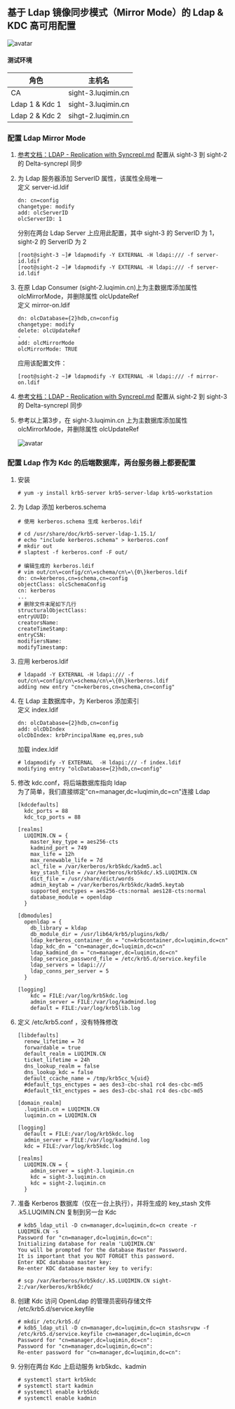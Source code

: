 ## 基于 Ldap 镜像同步模式（Mirror Mode）的 Ldap & KDC 高可用配置
![avatar](images/kdc_backend_with_ldap_mirror_mode.png)
    
#### 测试环境
| 角色 | 主机名 |
| ---- | ----- |
| CA | sight-3.luqimin.cn |
| Ldap 1 & Kdc 1 | sight-3.luqimin.cn |
| Ldap 2 & Kdc 2 | sihgt-2.luqimin.cn | 
  
### 配置 Ldap Mirror Mode
1. [参考文档：LDAP - Replication with Syncrepl.md](https://github.com/luqimin2005/notes/blob/master/notebooks/LDAP%20-%20Replication%20with%20Syncrepl.md) 配置从 sight-3 到 sight-2 的 Delta-syncrepl 同步  

2. 为 Ldap 服务器添加 ServerID 属性，该属性全局唯一  
    定义 server-id.ldif
    ```
    dn: cn=config
    changetype: modify
    add: olcServerID
    olcServerID: 1
    ```
    分别在两台 Ldap Server 上应用此配置，其中 sight-3 的 ServerID 为 1，sight-2 的 ServerID 为 2
    ```
    [root@sight-3 ~]# ldapmodify -Y EXTERNAL -H ldapi:/// -f server-id.ldif
    [root@sight-2 ~]# ldapmodify -Y EXTERNAL -H ldapi:/// -f server-id.ldif
    ```

3. 在原 Ldap Consumer (sight-2.luqimin.cn)上为主数据库添加属性 olcMirrorMode，并删除属性 olcUpdateRef  
    定义 mirror-on.ldif
    ```
    dn: olcDatabase={2}hdb,cn=config
    changetype: modify
    delete: olcUpdateRef
    -
    add: olcMirrorMode
    olcMirrorMode: TRUE
    ```
    应用该配置文件：
    ```
    [root@sight-2 ~]# ldapmodify -Y EXTERNAL -H ldapi:/// -f mirror-on.ldif
    ```

4. [参考文档：LDAP - Replication with Syncrepl.md](https://github.com/luqimin2005/notes/blob/master/notebooks/LDAP%20-%20Replication%20with%20Syncrepl.md) 配置从 sight-2 到 sight-3 的 Delta-syncrepl 同步  

5. 参考以上第3步，在 sight-3.luqimin.cn 上为主数据库添加属性 olcMirrorMode，并删除属性 olcUpdateRef

    ![avatar](images/ldap_mirror_mode_port_listening.png)

### 配置 Ldap 作为 Kdc 的后端数据库，两台服务器上都要配置
1. 安装 
    ```
    # yum -y install krb5-server krb5-server-ldap krb5-workstation
    ```
2. 为 Ldap 添加 kerberos.schema
    ```
    # 使用 kerberos.schema 生成 kerberos.ldif

    # cd /usr/share/doc/krb5-server-ldap-1.15.1/
    # echo "include kerberos.schema" > kerberos.conf
    # mkdir out
    # slaptest -f kerberos.conf -F out/

    # 编辑生成的 kerberos.ldif 
    # vim out/cn\=config/cn\=schema/cn\=\{0\}kerberos.ldif 
    dn: cn=kerberos,cn=schema,cn=config
    objectClass: olcSchemaConfig
    cn: kerberos
    ...
    # 删除文件末尾如下几行
    structuralObjectClass:
    entryUUID:
    creatorsName:
    createTimeStamp:
    entryCSN:
    modifiersName:
    modifyTimestamp:
    ```
3. 应用 kerberos.ldif
    ```
    # ldapadd -Y EXTERNAL -H ldapi:/// -f  out/cn\=config/cn\=schema/cn\=\{0\}kerberos.ldif 
    adding new entry "cn=kerberos,cn=schema,cn=config"
    ```
4. 在 Ldap 主数据库中，为 Kerberos 添加索引  
    定义 index.ldif
    ```
    dn: olcDatabase={2}hdb,cn=config
    add: olcDbIndex
    olcDbIndex: krbPrincipalName eq,pres,sub
    ```
    加载 index.ldif
    ```
    # ldapmodify -Y EXTERNAL  -H ldapi:/// -f index.ldif
    modifying entry "olcDatabase={2}hdb,cn=config"
    ```
5. 修改 kdc.conf，将后端数据库指向 ldap  
    为了简单，我们直接绑定"cn=manager,dc=luqimin,dc=cn"连接 Ldap
    ```
    [kdcdefaults]
      kdc_ports = 88
      kdc_tcp_ports = 88

    [realms]
      LUQIMIN.CN = {
        master_key_type = aes256-cts
        kadmind_port = 749
        max_life = 12h
        max_renewable_life = 7d
        acl_file = /var/kerberos/krb5kdc/kadm5.acl
        key_stash_file = /var/kerberos/krb5kdc/.k5.LUQIMIN.CN
        dict_file = /usr/share/dict/words
        admin_keytab = /var/kerberos/krb5kdc/kadm5.keytab
        supported_enctypes = aes256-cts:normal aes128-cts:normal
        database_module = openldap
      }

    [dbmodules]
      openldap = {
        db_library = kldap
        db_module_dir = /usr/lib64/krb5/plugins/kdb/
        ldap_kerberos_container_dn = "cn=krbcontainer,dc=luqimin,dc=cn"
        ldap_kdc_dn = "cn=manager,dc=luqimin,dc=cn"
        ldap_kadmind_dn = "cn=manager,dc=luqimin,dc=cn"
        ldap_service_password_file = /etc/krb5.d/service.keyfile
        ldap_servers = ldapi:///
        ldap_conns_per_server = 5
      }

    [logging]
        kdc = FILE:/var/log/krb5kdc.log
        admin_server = FILE:/var/log/kadmind.log
        default = FILE:/var/log/krb5lib.log

    ```
6. 定义 /etc/krb5.conf ，没有特殊修改
    ```
    [libdefaults]
      renew_lifetime = 7d
      forwardable = true
      default_realm = LUQIMIN.CN
      ticket_lifetime = 24h
      dns_lookup_realm = false
      dns_lookup_kdc = false
      default_ccache_name = /tmp/krb5cc_%{uid}
      #default_tgs_enctypes = aes des3-cbc-sha1 rc4 des-cbc-md5
      #default_tkt_enctypes = aes des3-cbc-sha1 rc4 des-cbc-md5

    [domain_realm]
      .luqimin.cn = LUQIMIN.CN
      luqimin.cn = LUQIMIN.CN

    [logging]
      default = FILE:/var/log/krb5kdc.log
      admin_server = FILE:/var/log/kadmind.log
      kdc = FILE:/var/log/krb5kdc.log

    [realms]
      LUQIMIN.CN = {
        admin_server = sight-3.luqimin.cn
        kdc = sight-3.luqimin.cn
        kdc = sight-2.luqimin.cn
      }

    ```
7. 准备 Kerberos 数据库（仅在一台上执行），并将生成的 key_stash 文件 .k5.LUQIMIN.CN 复制到另一台 Kdc 
    ```
    # kdb5_ldap_util -D cn=manager,dc=luqimin,dc=cn create -r LUQIMIN.CN -s
    Password for "cn=manager,dc=luqimin,dc=cn": 
    Initializing database for realm 'LUQIMIN.CN'
    You will be prompted for the database Master Password.
    It is important that you NOT FORGET this password.
    Enter KDC database master key: 
    Re-enter KDC database master key to verify: 

    # scp /var/kerberos/krb5kdc/.k5.LUQIMIN.CN sight-2:/var/kerberos/krb5kdc/
    ```
8. 创建 Kdc 访问 OpenLdap 的管理员密码存储文件 /etc/krb5.d/service.keyfile
    ```
    # mkdir /etc/krb5.d/
    # kdb5_ldap_util -D cn=manager,dc=luqimin,dc=cn stashsrvpw -f /etc/krb5.d/service.keyfile cn=manager,dc=luqimin,dc=cn
    Password for "cn=manager,dc=luqimin,dc=cn": 
    Password for "cn=manager,dc=luqimin,dc=cn": 
    Re-enter password for "cn=manager,dc=luqimin,dc=cn": 
    ```
9. 分别在两台 Kdc 上启动服务 krb5kdc、kadmin
    ```
    # systemctl start krb5kdc
    # systemctl start kadmin
    # systemctl enable krb5kdc
    # systemctl enable kadmin
    ```
